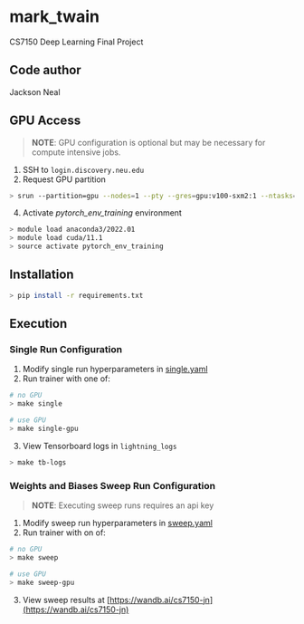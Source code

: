 # mark_twain

CS7150 Deep Learning Final Project

Code author
------------
Jackson Neal

GPU Access
------------
> __NOTE__: GPU configuration is optional but may be necessary for compute intensive jobs.

1. SSH to `login.discovery.neu.edu`
2. Request GPU partition
```bash
> srun --partition=gpu --nodes=1 --pty --gres=gpu:v100-sxm2:1 --ntasks=1 --mem=4GB --time=08:00:00 /bin/bash
```
4. Activate *pytorch_env_training* environment
```bash
> module load anaconda3/2022.01
> module load cuda/11.1
> source activate pytorch_env_training
```

Installation
------------

```bash
> pip install -r requirements.txt
```

Execution
------------

### Single Run Configuration

1. Modify single run hyperparameters in [single.yaml](single.yaml)
2. Run trainer with one of:

```bash
# no GPU
> make single

# use GPU
> make single-gpu
```

3. View Tensorboard logs in `lightning_logs`

```bash
> make tb-logs
```

### Weights and Biases Sweep Run Configuration

> __NOTE__: Executing sweep runs requires an api key

1. Modify sweep run hyperparameters in [sweep.yaml](sweep.yaml)
2. Run trainer with on of:

```bash
# no GPU
> make sweep

# use GPU
> make sweep-gpu
```

3. View sweep results at [https://wandb.ai/cs7150-jn](https://wandb.ai/cs7150-jn)

